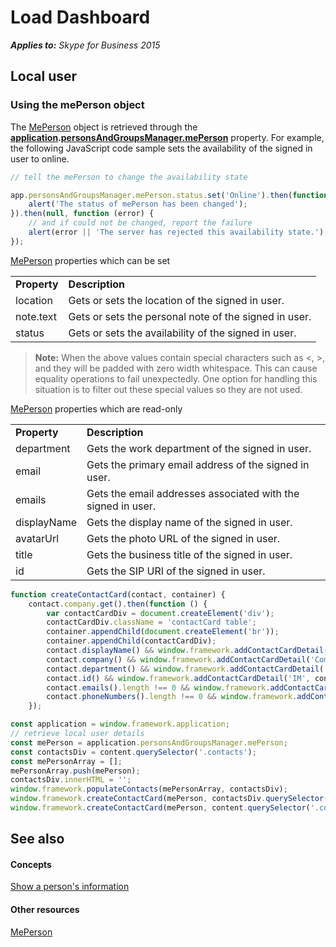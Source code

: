 
# Load Dashboard


 _**Applies to:** Skype for Business 2015_

## Local user


### Using the mePerson object

The <a href="https://ucwa.skype.com/reference/WebSDK/interfaces/_s4b_sdk_d_.jcafe.meperson.html" target="">MePerson</a> object is retrieved through the **<a href="https://ucwa.skype.com/reference/WebSDK/interfaces/_s4b_sdk_d_.jcafe.application.html" target="">application</a>.<a href="https://ucwa.skype.com/reference/WebSDK/interfaces/_s4b_sdk_d_.jcafe.personsandgroupsmanager.html#meperson" target="">personsAndGroupsManager.mePerson</a>** property. For example, the following JavaScript code sample sets the availability of the signed in user to online.


```js
// tell the mePerson to change the availability state

app.personsAndGroupsManager.mePerson.status.set('Online').then(function () {
    alert('The status of mePerson has been changed');
}).then(null, function (error) {
    // and if could not be changed, report the failure
    alert(error || 'The server has rejected this availability state.');
});
```

<a href="https://ucwa.skype.com/reference/WebSDK/interfaces/_s4b_sdk_d_.jcafe.meperson.html" target="">MePerson</a> properties which can be set


|||
|:-----|:-----|
|**Property**|**Description**|
|location|Gets or sets the location of the signed in user.|
|note.text|Gets or sets the personal note of the signed in user.|
|status|Gets or sets the availability of the signed in user.|
>**Note:** When the above values contain special characters such as <, >, and they will be padded with zero width whitespace. This can cause equality operations to fail unexpectedly. One option for handling this situation is to filter out these special values so they are not used.

<a href="https://ucwa.skype.com/reference/WebSDK/interfaces/_s4b_sdk_d_.jcafe.meperson.html" target="">MePerson</a> properties which are read-only


|||
|:-----|:-----|
|**Property**|**Description**|
|department|Gets the work department of the signed in user.|
|email|Gets the primary email address of the signed in user.|
|emails|Gets the email addresses associated with the signed in user.|
|displayName|Gets the display name of the signed in user.|
|avatarUrl|Gets the photo URL of the signed in user.|
|title|Gets the business title of the signed in user.|
|id|Gets the SIP URI of the signed in user.|

```js
function createContactCard(contact, container) {
    contact.company.get().then(function () {
        var contactCardDiv = document.createElement('div');
        contactCardDiv.className = 'contactCard table';
        container.appendChild(document.createElement('br'));
        container.appendChild(contactCardDiv);
        contact.displayName() && window.framework.addContactCardDetail('Name', contact.displayName(), contactCardDiv);
        contact.company() && window.framework.addContactCardDetail('Company', contact.company(), contactCardDiv);
        contact.department() && window.framework.addContactCardDetail('Department', contact.department(), contactCardDiv);
        contact.id() && window.framework.addContactCardDetail('IM', contact.id(), contactCardDiv);
        contact.emails().length !== 0 && window.framework.addContactCardDetail('Email', contact.emails()[0].emailAddress(), contactCardDiv);
        contact.phoneNumbers().length !== 0 && window.framework.addContactCardDetail('Phone', contact.phoneNumbers()[0].displayString(), contactCardDiv);
    });

const application = window.framework.application;
// retrieve local user details
const mePerson = application.personsAndGroupsManager.mePerson;
const contactsDiv = content.querySelector('.contacts');
const mePersonArray = []; 
mePersonArray.push(mePerson);
contactsDiv.innerHTML = '';
window.framework.populateContacts(mePersonArray, contactsDiv);
window.framework.createContactCard(mePerson, contactsDiv.querySelector('.contact'));
window.framework.createContactCard(mePerson, content.querySelector('.contactcard'));
```

## See also


#### Concepts



<a href="//msdnstage.redmond.corp.microsoft.com/skype/websdk/docs/ptcontactscontactcard?branch=ajkher/project-shakespeare" target="">Show a person's information</a>
#### Other resources


<a href="//ucwa.skype.com/reference/WebSDK/interfaces/_s4b_sdk_d_.jcafe.meperson.html" target="">MePerson</a>
